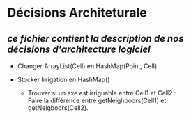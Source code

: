 # Décisions Architeturale
_ce fichier contient la description de nos décisions d'architecture logiciel_
-

- Changer ArrayList(Cell) en HashMap(Point, Cell)

- Stocker Irrigation en HashMap()
  - Trouver si un axe est irriguable entre Cell1 et Cell2 :</br>
  Faire la différence entre getNeighboors(Cell1) et getNeigboors(Cell2).